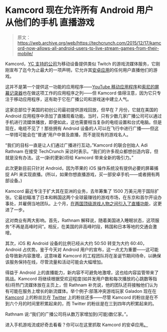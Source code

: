 # Kamcord 现在允许所有 Android 用户从他们的手机 直播游戏

> 原文：<https://web.archive.org/web/https://techcrunch.com/2015/12/17/kamcord-now-allows-all-android-users-to-live-stream-games-from-their-mobile/>

Kamcord，[YC 支持的公司](https://web.archive.org/web/20230319105302/https://techcrunch.com/2012/08/14/yc-backed-kamcord-helps-record-and-share-those-epic-mobile-gaming-moments/)为移动设备提供类似 Twitch 的游戏流媒体服务，它刚刚宣布了迄今为止最大的一项声明，它允许其[安卓应用](https://web.archive.org/web/20230319105302/https://play.google.com/store/apps/details?id=com.kamcord.app&hl=en)的任何用户直播他们的游戏。

这并不是第一个提供这一功能的应用程序——[YouTube 移动应用程序](https://web.archive.org/web/20230319105302/https://techcrunch.com/2015/10/15/youtube-gaming-adds-mobile-streaming-and-twitch-like-features/)和[索尼的屏幕记录器](https://web.archive.org/web/20230319105302/http://blog.twitch.tv/2015/07/screen-recorder-the-first-mobile-broadcasting-app-for-android-smartphones/)也在做这项工作的应用程序之列——但 Kamcord 值得注意，因为它只专注于移动应用程序，这有助于它在广播公司和游戏迷中建立人气。

这家总部位于美国的初创公司最初提供游戏回放，但早在 7 月份，它就在美国的 Android 应用程序中添加了直播观看功能。当时，只有少数几家广播公司可以通过手机进行流媒体播放，即便如此，这也需要相当复杂的电缆设置和台式电脑。但是现在，电缆不见了！那些拥有 Android 设备的人可以在飞行中进行广播——但这一举措可能会在“普通”用户中普及直播，而不是现有的游戏名人。

“我们的目标一直是让人们通过广播进行互动，”Kamcord 的联合创始人 Adi Rathnam 在接受 TechCrunch 采访时表示。“我们的许多观众都想创造内容，但就是没有办法。这一(新的更新)将给 Kamcord 带来全新的吸引力。”

此次更新目前只针对 Android，因为苹果的 iOS 操作系统没有提供必要的屏幕捕捉 API 来实现直播。(所以，如果你想直播游戏，买一部安卓手机——或者拥有两部设备。)

Kamcord 最近专注于扩大其在亚洲的业务，去年筹集了 1500 万美元用于国际扩张。它最初瞄准了日本和韩国这两个全球最赚钱的游戏市场，在东京和首尔开设办事处，并雇佣当地团队。上个月，[在两国顶级游戏人物之间引入了直播功能](https://web.archive.org/web/20230319105302/https://techcrunch.com/2015/11/19/kamcord-launches-live-mobile-game-streaming-in-japan-and-korea/)，这更进了一步。

这对商业有两大影响。首先，Rathnam 解释说，随着美国进入睡眠状态，这项服务“不再是高峰时间”。相反，在美国的非高峰时段，韩国和日本等地的交通会激增。

其次，iOS 和 Android 设备的比例已经从大约 50:50 转变为大约 60:40，Android 占优势。鉴于今天对 Android 用户的宣布，这一点尤为重要——这可能会导致新内容激增，这意味着 Kamcord 的工程团队将在圣诞节期间待命，以确保该服务保持在线，尽管流量和活动可能会大幅增加。

得益于 Android 上的直播能力，新内容不可避免地激增，这也给内容监管带来了挑战。Kamcord 将继续根据受欢迎程度(如并发用户数和每次播放的心跳数等指标)将热门流媒体放在主页上，但 Rathnam 补充说，他的团队还将接触他们认为有可能在服务上增长的新流媒体。举个例子:部落冲突游戏玩家 Galadon 现在在 [Kamcord](https://web.archive.org/web/20230319105302/http://kamcord.com/profile/galadon) 上的粉丝比在 [Twitter](https://web.archive.org/web/20230319105302/https://twitter.com/galadoncoc) 上的粉丝还多——尽管 Kamcord 的粉丝是在不到六个月的时间里积累起来的，而 Twitter 的粉丝是在三到四年内积累起来的。

Rathnam 说:“我们的广播公司将从数万家增加到(可能)数亿家。”。

进入手机游戏流或好奇去看看？你可以在这里抓取 Kamcord 的安卓应用[。](https://web.archive.org/web/20230319105302/https://play.google.com/store/apps/details?id=com.kamcord.app&hl=en)